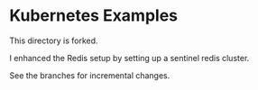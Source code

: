 # Kubernetes Examples

This directory is forked.

I enhanced the Redis setup by setting up a sentinel redis cluster.

See the branches for incremental changes.
